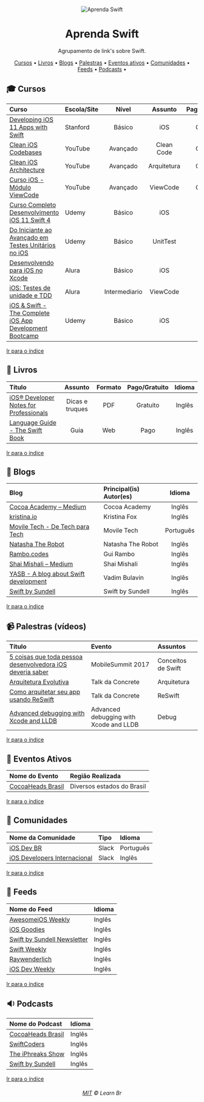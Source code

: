 <p align="center">
	<img src="https://raw.githubusercontent.com/oguhpereira/learnbr/tree/main/docs/swiftlogo.png" alt="Aprenda Swift" style="max-width:100%;">
</p>

<h1 align="center">Aprenda Swift</h1>

<p align="center">Agrupamento de link's sobre Swift.</p>


<a id="user-content-Índice" class="anchor" href="#Índice" aria-hidden="true"></a>
<p align="center">
	<a href="#mortar_board-cursos">Cursos</a> •
	<a href="#book-livros">Livros</a> •
	<a href="#newspaper-blogs">Blogs</a> •
	<a href="#video_camera-palestras-v%C3%ADdeos">Palestras</a> •
	<a href="#eventos-ativos">Eventos ativos</a> •
	<a href="#speech_balloon-comunidades">Comunidades</a> •
	<a href="#paperclip-feeds">Feeds</a> •
	<a href="#sound-podcasts">Podcasts</a> •
</p>

## :mortar_board: Cursos


Curso | Escola/Site | Nível | Assunto | Pago/Gratuito
:-- | :-- | :--: | :--: | :--:
[Developing iOS 11 Apps with Swift](https://itunes.apple.com/br/course/developing-ios-11-apps-with-swift/id1309275316)|Stanford| Básico |iOS| Gratuito
[Clean iOS Codebases](https://www.youtube.com/playlist?list=PLyjgjmI1UzlTtsImzQ4cT8bQ3_RXtkqLg)|YouTube| Avançado |Clean Code| Gratuito
[Clean iOS Architecture](https://www.youtube.com/playlist?list=PLyjgjmI1UzlSWtjAMPOt03L7InkCRlGzb)|YouTube| Avançado|Arquitetura| Gratuito
[Curso iOS - Módulo ViewCode](https://www.youtube.com/playlist?list=PLvwcQsuDybkU2mhuk2Axx0XP2APTK6wZx)|YouTube| Avançado | ViewCode| Gratuito
[Curso Completo Desenvolvimento iOS 11 Swift 4](https://www.udemy.com/curso-completo-de-desenvolvimento-ios11swift4/)|Udemy| Básico |iOS| Pago
[Do Iniciante ao Avançado em Testes Unitários no iOS](https://www.udemy.com/course/do-iniciante-ao-avancado-em-testes-unitarios-no-ios/)|Udemy| Básico |UnitTest| Pago
[Desenvolvendo para iOS no Xcode](https://www.alura.com.br/curso-online-swift-desenvolvimento-ios/)|Alura| Básico |iOS| Pago
[iOS: Testes de unidade e TDD](https://www.alura.com.br/curso-online-ios-tdd-e-testes-de-unidade)|Alura| Intermediario |ViewCode| Pago
[iOS & Swift - The Complete iOS App Development Bootcamp](https://www.udemy.com/course/ios-13-app-development-bootcamp/)|Udemy| Básico |iOS| Pago


[Ir para o índice](#Índice)

## :book: Livros

Título | Assunto | Formato | Pago/Gratuito | Idioma
:-- | :--: | :--: | :--: | :--:
[iOS® Developer Notes for Professionals](https://books.goalkicker.com/iOSBook/)|Dicas e truques|PDF| Gratuito |Inglês
[Language Guide - The Swift Book](https://swift.org/)|Guia|Web| Pago |Inglês



[Ir para o índice](#Índice)

## :newspaper: Blogs

Blog | Principal(is) Autor(es) | Idioma
:-- | :-- | :--:
[Cocoa Academy – Medium](https://medium.com/cocoaacademymag)|Cocoa Academy|Inglês
[kristina.io](https://kristina.io/)|Kristina Fox|Inglês
[Movile Tech - De Tech para Tech](https://movile.blog/categoria/ios/)|Movile Tech|Português
[Natasha The Robot](https://www.natashatherobot.com/)|Natasha The Robot|Inglês
[Rambo.codes](https://rambo.codes/)|Gui Rambo|Inglês
[Shai Mishali – Medium](https://medium.com/@freak4pc)|Shai Mishali|Inglês
[YASB - A blog about Swift development](http://www.vadimbulavin.com/)|Vadim Bulavin|Inglês
[Swift by Sundell](https://www.swiftbysundell.com/)|Swift by Sundell|Inglês

[Ir para o índice](#Índice)

## :video_camera: Palestras (vídeos)

Título | Evento | Assuntos
:-- | :-- | :--
[5 coisas que toda pessoa desenvolvedora iOS deveria saber](https://www.youtube.com/watch?v=Ckue3xh0gyE)|MobileSummit 2017|Conceitos de Swift
[Arquitetura Evolutiva](https://www.youtube.com/watch?v=uCTws4JajnE&t=0s)|Talk da Concrete|Arquitetura
[Como arquitetar seu app usando ReSwift](https://www.youtube.com/watch?v=L4IRCZTNfpo&t=0s&list=PLVfcRkAE6V2y3vrz7vFfHMtFO8NiIcXR4)|Talk da Concrete|ReSwift
[Advanced debugging with Xcode and LLDB](https://developer.apple.com/wwdc18/412)|Advanced debugging with Xcode and LLDB|Debug


[Ir para o índice](#Índice)

## :circus_tent: Eventos Ativos

Nome do Evento | Região Realizada
:-- | :--
[CocoaHeads Brasil](https://www.cocoaheads.com.br/agendas)| Diversos estados do Brasil

[Ir para o índice](#Índice)

## :speech_balloon: Comunidades

Nome da Comunidade | Tipo | Idioma
:-- | :-- | :--
[iOS Dev BR](http://iosdevbr.herokuapp.com/)|Slack|Português
[iOS Developers Internacional](https://ios-developers.io/)|Slack|Inglês

[Ir para o índice](#Índice)

## :paperclip: Feeds

Nome do Feed | Idioma
:-- | :--
[AwesomeiOS Weekly](http://weekly.awesomeios.com/)|Inglês
[iOS Goodies](https://ios-goodies.com/)|Inglês
[Swift by Sundell Newsletter](https://www.swiftbysundell.com/newsletter/)|Inglês
[Swift Weekly](https://swiftweekly.com/)|Inglês
[Raywenderlich](https://www.raywenderlich.com/ios)|Inglês
[iOS Dev Weekly](https://iosdevweekly.com/)|Inglês

[Ir para o índice](#Índice)

## :sound: Podcasts

Nome do Podcast | Idioma
:-- | :--
[CocoaHeads Brasil](https://soundcloud.com/cocoaheadsbr)|Inglês
[SwiftCoders](https://swiftcoders.podbean.com/)|Inglês
[The iPhreaks Show](http://iphreaksshow.com/)|Inglês
[Swift by Sundell](https://www.swiftbysundell.com/podcast/)|Inglês

[Ir para o índice](#Índice)


<h6 align="center">
	<a href="./MIT.md">MIT</a>
	©
	Learn Br
</h6>

